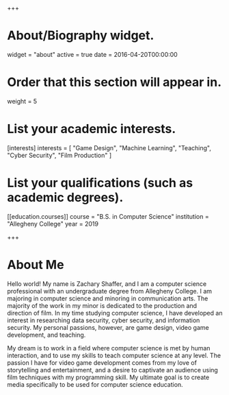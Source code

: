 +++
# About/Biography widget.
widget = "about"
active = true
date = 2016-04-20T00:00:00

# Order that this section will appear in.
weight = 5

# List your academic interests.
[interests]
  interests = [
    "Game Design",
    "Machine Learning",
    "Teaching",
    "Cyber Security",
    "Film Production"
  ]

# List your qualifications (such as academic degrees).
[[education.courses]]
  course = "B.S. in Computer Science"
  institution = "Allegheny College"
  year = 2019

+++

# About Me

Hello world! My name is Zachary Shaffer, and I am a computer science professional with an undergraduate degree from Allegheny College. I am majoring in computer science and minoring in communication arts. The majority of the work in my minor is dedicated to the production and direction of film. In my time studying computer science, I have developed an interest in researching data security, cyber security, and information security. My personal passions, however, are game design, video game development, and teaching.

My dream is to work in a field where computer science is met by human interaction, and to use my skills to teach computer science at any level. The passion I have for video game development comes from my love of storytelling and entertainment, and a desire to captivate an audience using film techniques with my programming skill. My ultimate goal is to create media specifically to be used for computer science education.
